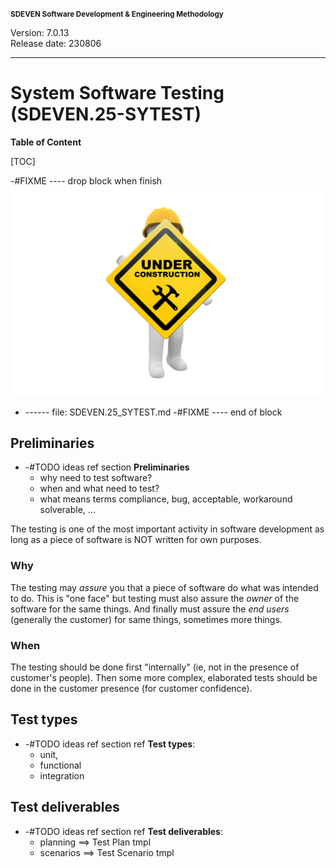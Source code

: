 <small>**SDEVEN Software Development & Engineering Methodology**</small>

Version: 7.0.13<br>
Release date: 230806

***

# System Software Testing (SDEVEN.25-SYTEST)

**Table of Content**

[TOC]



-#FIXME ---- drop block when finish
![wip pic](pictures/under_maintenance.png)
* ------ file: SDEVEN.25_SYTEST.md
-#FIXME ---- end of block


## Preliminaries

* -#TODO ideas ref section **Preliminaries**
    * why need to test software?
    * when and what need to test?
    * what means terms compliance, bug, acceptable, workaround solverable, ...


The testing is one of the most important activity in software development as long as a piece of software is NOT written for own purposes.


### Why
The testing may *assure* you that a piece of software do what was intended to do. This is "one face" but testing must also assure the *owner* of the software for the same things. And finally must assure the *end users* (generally the customer) for same things, sometimes more things.


### When
The testing should be done first "internally" (ie, not in the presence of customer's people). Then some more complex, elaborated tests should be done in the customer presence (for customer confidence).





## Test types

* -#TODO ideas ref section ref **Test types**:
    * unit,
    * functional
    * integration 




## Test deliverables

* -#TODO ideas ref section ref **Test deliverables**:
    * planning ==> Test Plan tmpl
    * scenarios ==> Test Scenario tmpl



